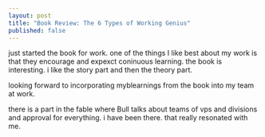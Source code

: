```yaml
---
layout: post
title: "Book Review: The 6 Types of Working Genius"
published: false
---
```


just started the book for work. one of the things I like best
about my work is that they encourage and expexct
coninuous learning. the book is interesting. i like
the story part and then the theory part.

looking forward to incorporating myblearnings from
the book into my team at work.


there is a part in the fable where Bull talks about teams of vps and divisions and approval for everything. i have been there. that really resonated with me.
